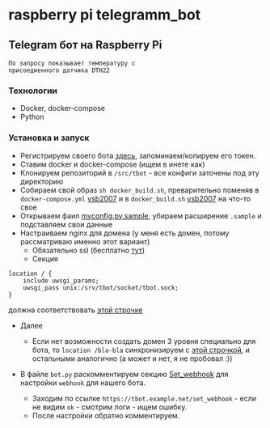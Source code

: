 # raspberry pi telegramm_bot

## Telegram бот на Raspberry Pi 
```
По запросу показывает температуру с
присоедиенного датчика DTH22
```

### Технологии
 - Docker, docker-compose
 - Python

### Установка и запуск
 - Регистрируем своего бота [здесь](https://core.telegram.org/bots#3-how-do-i-create-a-bot), запоминаем/копируем его токен.
 - Ставим docker и docker-compose (ищем в инете как)
 - Клонируем репозиторий в `/src/tbot` - все конфиги заточены под эту директорию
 - Собираем свой образ `sh docker_build.sh`, преварительно поменяв в `docker-compose.yml` [vsb2007](https://github.com/vsb2007/raspberry_telegramm_bot/blob/eb46c118f6f6fa0cabf7323a7100e22bac73e74f/docker-compose.yml#L5) 
и в `docker_build.sh` [vsb2007](https://github.com/vsb2007/raspberry_telegramm_bot/blob/497bf655755e04479f1314706a1186c5d64d22d5/docker_build.sh#L3) на что-то свое
 - Открываем фаил [myconfig.py.sample](config/myconfig.py.sample), убираем расширение `.sample` и подставляем свои данные
 - Настраиваем nginx для домена (у меня есть домен, потому рассматриваю именно этот вариант)
    * Обязательно ssl (бесплатно [тут](https://letsencrypt.org/))
    * Секция
```
location / {
	include uwsgi_params;
	uwsgi_pass unix:/srv/tbot/socket/tbot.sock;
}
```
должна соответствовать [этой строчке](https://github.com/vsb2007/raspberry_telegramm_bot/blob/f2904be2290ce14fd414bc5954cfbd771170c50a/app/tbot.ini#L7)

 - Далее
    * Если нет возможности создать домен 3 уровня специально для бота, то `location /bla-bla` синхронизируем с [этой строчкой](https://github.com/vsb2007/raspberry_telegramm_bot/blob/b89f186550285efe4b8b71708fcea555098a7387/bot.py#L66),
    и остальными аналогично (а может и нет, я не пробовал :))

 - В файле `bot.py` раскомментируем секцию [Set_webhook](https://github.com/vsb2007/raspberry_telegramm_bot/blob/497bf655755e04479f1314706a1186c5d64d22d5/bot.py#L114)
для настройки `webhook` для нашего бота. 
    * Заходим по ссылке `https://tbot.example.net/set_webhook` - если не видим `ok` - смотрим логи - ищем ошибку.
    * После настройки обратно комментируем.

